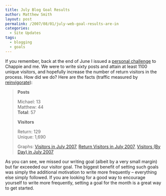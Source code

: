 ```yaml
---
title: July Blog Goal Results
author: Matthew Smith
layout: post
permalink: /2007/08/01/july-web-goal-results-are-in
categories:
  - Site Updates
tags:
  - blogging
  - goals
---
```

If you remember, back at the end of June I issued a [personal challenge][1] to Chappie and me. We were to write sixty posts and attain at least 1100 unique visitors, and hopefully increase the number of return visitors in the process. How did we do? Here are the facts (traffic measured by [reinvigorate][2]):

> **Posts**
> 
> Michael: 13  
> Matthew: 44  
> **Total**: 57
> 
> **Visitors**
> 
> Return: 129  
> Unique: 1,690
> 
> Graphs: <a href="http://digivation.net/2007/08/01/july-web-goal-results-are-in/visitors-in-july-2007/" rel="attachment wp-att-391" title="Visitors in July 2007">Visitors in July 2007</a>, <a href="http://digivation.net/2007/08/01/july-web-goal-results-are-in/return-visitors-in-july-2007/" rel="attachment wp-att-390" title="Return Visitors in July 2007">Return Visitors in July 2007</a>, <a href="http://digivation.net/2007/08/01/july-web-goal-results-are-in/visitors-by-day-in-july-2007/" rel="attachment wp-att-392" title="Visitors (By Day) in July 2007">Visitors (By Day) in July 2007</a>

As you can see, we missed our writing goal (albeit by a very small margin) but far exceeded our visitor goal. The biggest benefit of setting such goals was simply the additional motivation to write more frequently &#8211; everything else simply followed. If you are looking for a good way to encourage yourself to write more frequently, setting a goal for the month is a great way to get started.

 [1]: http://digivation.net/2007/06/25/july-goals/
 [2]: http://reinvigorate.net